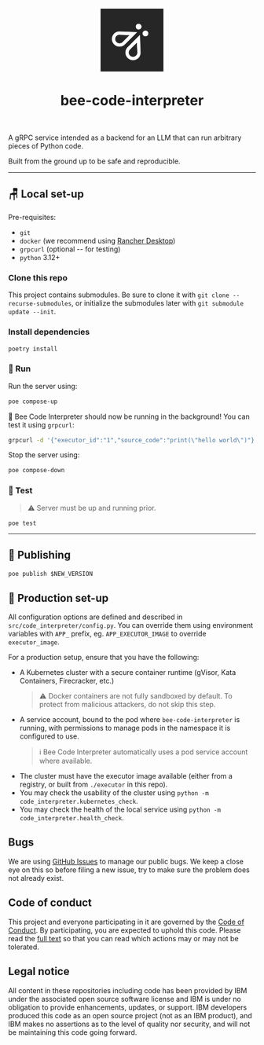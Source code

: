 <p align="center">
    <img src="./docs/assets/Bee_Dark.svg" height="128">
    <h1 align="center">bee-code-interpreter</h1>
</p>

<p align="center">
  <a aria-label="Join the community on GitHub" href="https://github.com/i-am-bee/bee-code-interpreter/discussions">
    <img alt="" src="https://img.shields.io/badge/Join%20the%20community-blueviolet.svg?style=for-the-badge&labelColor=000000&label=Bee">
  </a>
</p>

A gRPC service intended as a backend for an LLM that can run arbitrary pieces of Python code.

Built from the ground up to be safe and reproducible.

---

## 🪑 Local set-up

Pre-requisites:
- `git`
- `docker` (we recommend using [Rancher Desktop](https://rancherdesktop.io/))
- `grpcurl` (optional -- for testing)
- `python` 3.12+

### Clone this repo

This project contains submodules. Be sure to clone it with `git clone --recurse-submodules`, or initialize the submodules later with `git submodule update --init`.

### Install dependencies

```shell
poetry install
```

### 🚀 Run

Run the server using:

```bash
poe compose-up
```

🎉 Bee Code Interpreter should now be running in the background! You can test it using `grpcurl`:

```bash
grpcurl -d '{"executor_id":"1","source_code":"print(\"hello world\")"}' -plaintext -max-time 60 127.0.0.1:50051 code_interpreter.v1.CodeInterpreterService/Execute
```

Stop the server using:

```bash
poe compose-down
```

### 🧪 Test

>⚠️ Server must be up and running prior.

```bash
poe test
```

---

## 📣 Publishing

```shell
poe publish $NEW_VERSION
```

## 🧳 Production set-up

All configuration options are defined and described in `src/code_interpreter/config.py`. You can override them using environment variables with `APP_` prefix, eg. `APP_EXECUTOR_IMAGE` to override `executor_image`.

For a production setup, ensure that you have the following:
- A Kubernetes cluster with a secure container runtime (gVisor, Kata Containers, Firecracker, etc.)
  > ⚠️ Docker containers are not fully sandboxed by default. To protect from malicious attackers, do not skip this step.
- A service account, bound to the pod where `bee-code-interpreter` is running, with permissions to manage pods in the namespace it is configured to use.
  > ℹ️ Bee Code Interpreter automatically uses a pod service account where available.
- The cluster must have the executor image available (either from a registry, or built from `./executor` in this repo).
- You may check the usability of the cluster using `python -m code_interpreter.kubernetes_check`.
- You may check the health of the local service using `python -m code_interpreter.health_check`.

## Bugs

We are using [GitHub Issues](https://github.com/i-am-bee/bee-code-interpreter/issues) to manage our public bugs. We keep a close eye on this so before filing a new issue, try to make sure the problem does not already exist.

## Code of conduct

This project and everyone participating in it are governed by the [Code of Conduct](./CODE_OF_CONDUCT.md). By participating, you are expected to uphold this code. Please read the [full text](./CODE_OF_CONDUCT.md) so that you can read which actions may or may not be tolerated.

## Legal notice

All content in these repositories including code has been provided by IBM under the associated open source software license and IBM is under no obligation to provide enhancements, updates, or support. IBM developers produced this code as an open source project (not as an IBM product), and IBM makes no assertions as to the level of quality nor security, and will not be maintaining this code going forward.

